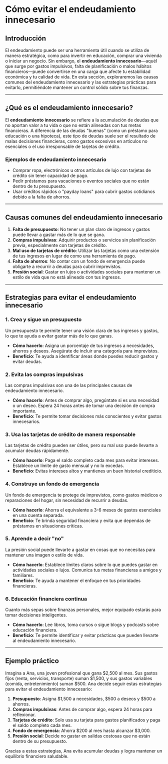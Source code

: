# Cómo evitar el endeudamiento innecesario

## Introducción

El endeudamiento puede ser una herramienta útil cuando se utiliza de manera estratégica, como para invertir en educación, comprar una vivienda o iniciar un negocio. Sin embargo, el **endeudamiento innecesario**—aquél que surge por gastos impulsivos, falta de planificación o malos hábitos financieros—puede convertirse en una carga que afecte tu estabilidad económica y tu calidad de vida. En esta sección, exploraremos las causas comunes del endeudamiento innecesario y las estrategias prácticas para evitarlo, permitiéndote mantener un control sólido sobre tus finanzas.

---

## ¿Qué es el endeudamiento innecesario?

El **endeudamiento innecesario** se refiere a la acumulación de deudas que no aportan valor a tu vida o que no están alineadas con tus metas financieras. A diferencia de las deudas "buenas" (como un préstamo para educación o una hipoteca), este tipo de deudas suele ser el resultado de malas decisiones financieras, como gastos excesivos en artículos no esenciales o el uso irresponsable de tarjetas de crédito.

### Ejemplos de endeudamiento innecesario

- Comprar ropa, electrónicos u otros artículos de lujo con tarjetas de crédito sin tener capacidad de pago.  
- Pedir préstamos para vacaciones o eventos sociales que no están dentro de tu presupuesto.  
- Usar créditos rápidos o "payday loans" para cubrir gastos cotidianos debido a la falta de ahorros.  

---

## Causas comunes del endeudamiento innecesario

1. **Falta de presupuesto**: No tener un plan claro de ingresos y gastos puede llevar a gastar más de lo que se gana.  
2. **Compras impulsivas**: Adquirir productos o servicios sin planificación previa, especialmente con tarjetas de crédito.  
3. **Mal uso de tarjetas de crédito**: Utilizar las tarjetas como una extensión de tus ingresos en lugar de como una herramienta de pago.  
4. **Falta de ahorros**: No contar con un fondo de emergencia puede obligarte a recurrir a deudas para cubrir imprevistos.  
5. **Presión social**: Gastar en lujos o actividades sociales para mantener un estilo de vida que no está alineado con tus ingresos.  

---

## Estrategias para evitar el endeudamiento innecesario

### 1. **Crea y sigue un presupuesto**

Un presupuesto te permite tener una visión clara de tus ingresos y gastos, lo que te ayuda a evitar gastar más de lo que ganas.

- **Cómo hacerlo**: Asigna un porcentaje de tus ingresos a necesidades, ahorros y deseos. Asegúrate de incluir una categoría para imprevistos.  
- **Beneficio**: Te ayuda a identificar áreas donde puedes reducir gastos y evitar deudas.

### 2. **Evita las compras impulsivas**

Las compras impulsivas son una de las principales causas de endeudamiento innecesario.

- **Cómo hacerlo**: Antes de comprar algo, pregúntate si es una necesidad o un deseo. Espera 24 horas antes de tomar una decisión de compra importante.  
- **Beneficio**: Te permite tomar decisiones más conscientes y evitar gastos innecesarios.

### 3. **Usa las tarjetas de crédito de manera responsable**

Las tarjetas de crédito pueden ser útiles, pero su mal uso puede llevarte a acumular deudas rápidamente.

- **Cómo hacerlo**: Paga el saldo completo cada mes para evitar intereses. Establece un límite de gasto mensual y no lo excedas.  
- **Beneficio**: Evitas intereses altos y mantienes un buen historial crediticio.

### 4. **Construye un fondo de emergencia**

Un fondo de emergencia te protege de imprevistos, como gastos médicos o reparaciones del hogar, sin necesidad de recurrir a deudas.

- **Cómo hacerlo**: Ahorra el equivalente a 3-6 meses de gastos esenciales en una cuenta separada.  
- **Beneficio**: Te brinda seguridad financiera y evita que dependas de préstamos en situaciones críticas.

### 5. **Aprende a decir "no"**

La presión social puede llevarte a gastar en cosas que no necesitas para mantener una imagen o estilo de vida.

- **Cómo hacerlo**: Establece límites claros sobre lo que puedes gastar en actividades sociales o lujos. Comunica tus metas financieras a amigos y familiares.  
- **Beneficio**: Te ayuda a mantener el enfoque en tus prioridades financieras.

### 6. **Educación financiera continua**

Cuanto más sepas sobre finanzas personales, mejor equipado estarás para tomar decisiones inteligentes.

- **Cómo hacerlo**: Lee libros, toma cursos o sigue blogs y podcasts sobre educación financiera.  
- **Beneficio**: Te permite identificar y evitar prácticas que pueden llevarte al endeudamiento innecesario.

---

## Ejemplo práctico

Imagina a Ana, una joven profesional que gana $2,500 al mes. Sus gastos fijos (renta, servicios, transporte) suman $1,500, y sus gastos variables (comida, entretenimiento) suman $500. Ana decide seguir estas estrategias para evitar el endeudamiento innecesario:

1. **Presupuesto**: Asigna $1,500 a necesidades, $500 a deseos y $500 a ahorros.  
2. **Compras impulsivas**: Antes de comprar algo, espera 24 horas para reflexionar.  
3. **Tarjetas de crédito**: Solo usa su tarjeta para gastos planificados y paga el saldo completo cada mes.  
4. **Fondo de emergencia**: Ahorra $200 al mes hasta alcanzar $3,000.  
5. **Presión social**: Decide no gastar en salidas costosas que no están dentro de su presupuesto.  

Gracias a estas estrategias, Ana evita acumular deudas y logra mantener un equilibrio financiero saludable.
